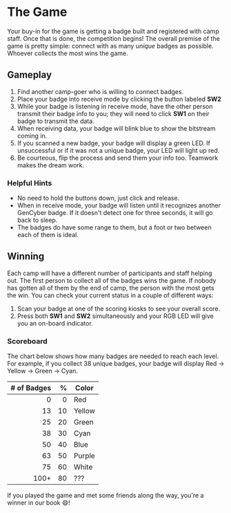 # The Game
Your buy-in for the game is getting a badge built and registered with camp staff. Once that is done, the competition begins! The overall premise of the game is pretty simple: connect with as many *unique* badges as possible. Whoever collects the most wins the game.

## Gameplay
 1. Find another camp-goer who is willing to connect badges.
 2. Place your badge into receive mode by clicking the button labeled **SW2**
 3. While your badge is listening in receive mode, have the other person transmit their badge info to you; they will need to click **SW1** on their badge to transmit the data.
 4. When receiving data, your badge will blink blue to show the bitstream coming in.
 5. If you scanned a new badge, your badge will display a green LED. If unsuccessful or if it was not a unique badge, your LED will light up red.
 6. Be courteous, flip the process and send them your info too. Teamwork makes the dream work.

### Helpful Hints
 - No need to hold the buttons down, just click and release.
 - When in receive mode, your badge will listen until it recognizes another GenCyber badge. If it doesn't detect one for three seconds, it will go back to sleep.
 - The badges do have some range to them, but a foot or two between each of them is ideal.

## Winning

Each camp will have a different number of participants and staff helping out. The first person to collect all of the badges wins the game. If nobody has gotten all of them by the end of camp, the person with the most gets the win. You can check your current status in a couple of different ways:

 1. Scan your badge at one of the scoring kiosks to see your overall score. 
 2. Press both **SW1** and **SW2** simultaneously and your RGB LED will give you an on-board indicator.
   
### Scoreboard
The chart below shows how many badges are needed to reach each level. For example, if you collect 38 unique badges, your badge will display Red &rarr; Yellow &rarr; Green &rarr; Cyan.
 
 | # of Badges  | % | Color |
 |---: |---:|---    |
 | 0   | 0 | Red   |
 | 13  | 10 | Yellow|
 | 25  | 20 | Green |
 | 38  | 30 | Cyan  |
 | 50  | 40 | Blue  |
 | 63  | 50 | Purple|
 | 75  | 60 | White |
 | 100+ | 80 | ???   |


If you played the game and met some friends along the way, you're a winner in our book :smile:!